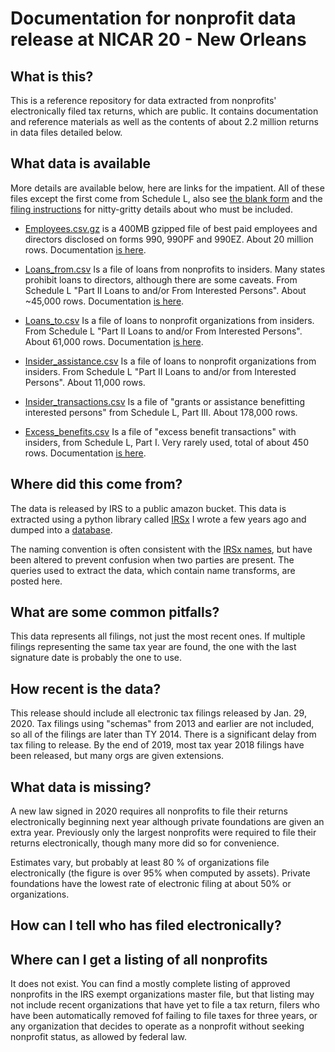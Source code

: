 # Documentation for nonprofit data release at NICAR 20 - New Orleans


## What is this? 

This is a reference repository for data extracted from nonprofits' electronically filed tax returns, which are public. It contains documentation and reference materials as well as the contents of about 2.2 million returns in data files detailed below.


## What data is available

More details are available below, here are links for the impatient. All of these files except the first come from Schedule L, also see [the blank form](https://github.com/jsfenfen/990-xml-reader/blob/master/irs_reader/sample_schedules/f990sl.pdf) and the [filing instructions](https://github.com/jsfenfen/990-xml-reader/blob/master/irs_reader/schedule_instructions/i990sl.pdf) for nitty-gritty details about who must be included. 

 - [Employees.csv.gz](http://www.jacobfenton.com/990data/NICAR20/employees.csv.gz) is a 400MB gzipped file of best paid employees and directors disclosed on forms 990, 990PF and 990EZ. About 20 million rows. Documentation [is here](documentation/employees_documentation.csv).

 
- [Loans_from.csv](http://www.jacobfenton.com/990data/NICAR20/loans_from.csv) Is a file of loans from nonprofits to insiders. Many states prohibit loans to directors, although there are some caveats. From Schedule L "Part II Loans to and/or From Interested Persons". About ~45,000 rows. Documentation [is here](documentation/loans_from_documentation.csv).
 
- [Loans_to.csv](http://www.jacobfenton.com/990data/NICAR20/loans_to.csv) Is a file of loans to nonprofit organizations from insiders. From Schedule L "Part II Loans to and/or From Interested Persons". About 61,000 rows. Documentation [is here](documentation/loans_to_documentation.csv).

- [Insider_assistance.csv](http://www.jacobfenton.com/990data/NICAR20/insider_assistance.csv) Is a file of loans to nonprofit organizations from insiders. From Schedule L "Part II Loans to and/or from Interested Persons". About 11,000 rows.

- [Insider_transactions.csv](http://www.jacobfenton.com/990data/NICAR20/insider_transactions.csv) Is a file of "grants or assistance benefitting interested persons" from Schedule L, Part III. About 178,000 rows. 

- [Excess_benefits.csv](http://www.jacobfenton.com/990data/NICAR20/excess_benefits.csv) Is a file of "excess benefit transactions" with insiders, from Schedule L, Part I. Very rarely used, total of about 450 rows. Documentation [is here](documentation/excess_benefit_documentation.csv).




## Where did this come from?

The data is released by IRS to a public amazon bucket. This data is extracted using a python library called [IRSx](https://github.com/jsfenfen/990-xml-reader) I wrote a few years ago and dumped into a [database](https://github.com/jsfenfen/990-xml-database). 

The naming convention is often consistent with the [IRSx names](http://www.irsx.info/), but have been altered to prevent confusion when two parties are present. The queries used to extract the data, which contain name transforms, are posted here. 




## What are some common pitfalls?

This data represents all filings, not just the most recent ones. If multiple filings representing the same tax year are found, the one with the last signature date is probably the one to use.


## How recent is the data?

This release should include all electronic tax filings released by Jan. 29, 2020. Tax filings using "schemas" from 2013 and earlier are not included, so all of the filings are later than TY 2014. There is a significant delay from tax filing to release. By the end of 2019, most tax year 2018 filings have been released, but many orgs are given extensions. 

## What data is missing?

A new law signed in 2020 requires all nonprofits to file their returns electronically beginning next year although private foundations are given an extra year. Previously only the largest nonprofits were required to file their returns electronically, though many more did so for convenience. 

Estimates vary, but probably at least 80 % of organizations file electronically (the figure is over 95% when computed by assets). Private foundations have the lowest rate of electronic filing at about 50% or organizations.

## How can I tell who has filed electronically? 




## Where can I get a listing of all nonprofits

It does not exist. You can find a mostly complete listing of approved nonprofits in the IRS exempt organizations master file, but that listing may not include recent organizations that have yet to file a tax return, filers who have been automatically removed fof failing to file taxes for three years, or any organization that decides to operate as a nonprofit without seeking nonprofit status, as allowed by federal law.